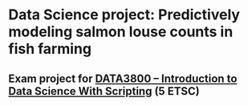 # Data Science project: Predictively modeling salmon louse counts in fish farming
## Exam project for [DATA3800 – Introduction to Data Science With Scripting](https://student.oslomet.no/studier/-/studieinfo/emne/DATA3800/2023/H%C3%98ST) (5 ETSC)
